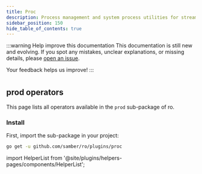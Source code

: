 ```yaml
---
title: Proc
description: Process management and system process utilities for streams.
sidebar_position: 150
hide_table_of_contents: true
---
```


:::warning Help improve this documentation
This documentation is still new and evolving. If you spot any mistakes, unclear explanations, or missing details, please [open an issue](https://github.com/samber/ro/issues).

Your feedback helps us improve!
:::

#
## prod operators

This page lists all operators available in the `prod` sub-package of ro.

### Install

First, import the sub-package in your project:

```bash
go get -u github.com/samber/ro/plugins/proc
```

import HelperList from '@site/plugins/helpers-pages/components/HelperList';

<HelperList 
  type="plugin"
  category="proc"
/>
